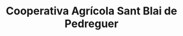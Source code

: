 ---
title: "Cooperativa Agrícola Sant Blai de Pedreguer"
url: /pedreguer/cooperativa-agricola-sant-blai-de-pedreguer/
shop: agraria
---